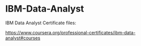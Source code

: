 # IBM-Data-Analyst
IBM Data Analyst Certificate files:

https://www.coursera.org/professional-certificates/ibm-data-analyst#courses
